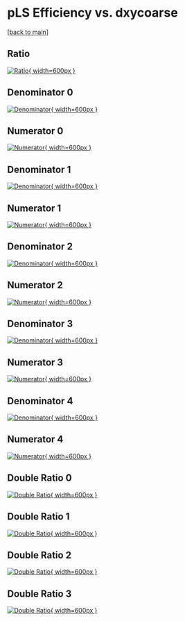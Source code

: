# pLS Efficiency vs. dxycoarse

[[back to main](./)]



## Ratio

[![Ratio](../mtv/var/pLS_loweta_13_-1_eff_dxycoarse.png){ width=600px }](../mtv/var/pLS_loweta_13_-1_eff_dxycoarse.pdf)

## Denominator 0

[![Denominator](../mtv/den/pLS_loweta_13_-1_eff_dxycoarse_den0.png){ width=600px }](../mtv/den/pLS_loweta_13_-1_eff_dxycoarse_den0.pdf)

## Numerator 0

[![Numerator](../mtv/num/pLS_loweta_13_-1_eff_dxycoarse_num0.png){ width=600px }](../mtv/num/pLS_loweta_13_-1_eff_dxycoarse_num0.pdf)

## Denominator 1

[![Denominator](../mtv/den/pLS_loweta_13_-1_eff_dxycoarse_den1.png){ width=600px }](../mtv/den/pLS_loweta_13_-1_eff_dxycoarse_den1.pdf)

## Numerator 1

[![Numerator](../mtv/num/pLS_loweta_13_-1_eff_dxycoarse_num1.png){ width=600px }](../mtv/num/pLS_loweta_13_-1_eff_dxycoarse_num1.pdf)

## Denominator 2

[![Denominator](../mtv/den/pLS_loweta_13_-1_eff_dxycoarse_den2.png){ width=600px }](../mtv/den/pLS_loweta_13_-1_eff_dxycoarse_den2.pdf)

## Numerator 2

[![Numerator](../mtv/num/pLS_loweta_13_-1_eff_dxycoarse_num2.png){ width=600px }](../mtv/num/pLS_loweta_13_-1_eff_dxycoarse_num2.pdf)

## Denominator 3

[![Denominator](../mtv/den/pLS_loweta_13_-1_eff_dxycoarse_den3.png){ width=600px }](../mtv/den/pLS_loweta_13_-1_eff_dxycoarse_den3.pdf)

## Numerator 3

[![Numerator](../mtv/num/pLS_loweta_13_-1_eff_dxycoarse_num3.png){ width=600px }](../mtv/num/pLS_loweta_13_-1_eff_dxycoarse_num3.pdf)

## Denominator 4

[![Denominator](../mtv/den/pLS_loweta_13_-1_eff_dxycoarse_den4.png){ width=600px }](../mtv/den/pLS_loweta_13_-1_eff_dxycoarse_den4.pdf)

## Numerator 4

[![Numerator](../mtv/num/pLS_loweta_13_-1_eff_dxycoarse_num4.png){ width=600px }](../mtv/num/pLS_loweta_13_-1_eff_dxycoarse_num4.pdf)

## Double Ratio 0

[![Double Ratio](../mtv/ratio/pLS_loweta_13_-1_eff_dxycoarse_ratio0.png){ width=600px }](../mtv/ratio/pLS_loweta_13_-1_eff_dxycoarse_ratio0.pdf)

## Double Ratio 1

[![Double Ratio](../mtv/ratio/pLS_loweta_13_-1_eff_dxycoarse_ratio1.png){ width=600px }](../mtv/ratio/pLS_loweta_13_-1_eff_dxycoarse_ratio1.pdf)

## Double Ratio 2

[![Double Ratio](../mtv/ratio/pLS_loweta_13_-1_eff_dxycoarse_ratio2.png){ width=600px }](../mtv/ratio/pLS_loweta_13_-1_eff_dxycoarse_ratio2.pdf)

## Double Ratio 3

[![Double Ratio](../mtv/ratio/pLS_loweta_13_-1_eff_dxycoarse_ratio3.png){ width=600px }](../mtv/ratio/pLS_loweta_13_-1_eff_dxycoarse_ratio3.pdf)

